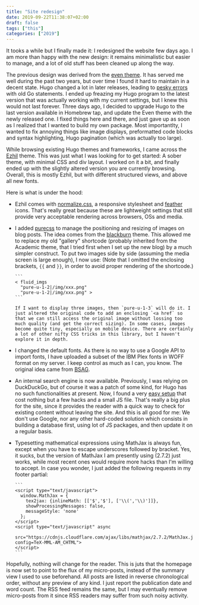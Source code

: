 ```yaml
---
title: "Site redesign"
date: 2019-09-22T11:38:07+02:00
draft: false
tags: ["this"]
categories: ["2019"]
---
```


It tooks a while but I finally made it: I redesigned the website few days ago. I am more than happy with the new design: it remains minimalistic but easier to manage, and a lot of old stuff has been cleaned up along the way.

<!--more-->

The previous design was derived from the [even theme](https://themes.gohugo.io/hugo-theme-even/). It has served me well during the past two years, but over time I found it hard to maintain in a decent state. Hugo changed a lot in later releases, leading to [pesky errors](/micro/hugo-update.md) with old Go statements. I ended up freazing my Hugo program to the latest version that was actually working with my current settings, but I knew this would not last forever. Three days ago, I decided to upgrade Hugo to the last version available in Homebrew tap, and update the Even theme with the newly released one. I fixed things here and there, and just gave up as soon as I realized that I wanted to build my own package. Most importantlty, I wanted to fix annoying things like image displays, preformatted code blocks and syntax highlighting, Hugo pagination (which was actually too large).

While browsing existing Hugo themes and frameworks, I came across the [Ezhil](https://github.com/vividvilla/ezhil) theme. This was just what I was looking for to get started: A sober theme, with minimal CSS and div layout. I worked on it a bit, and finally ended up with the slightly altered version you are currently browsing. Overall, this is mostly Ezhil, but with different structured views, and above all new fonts.

Here is what is under the hood:

- Ezhil comes with [normalize.css](https://necolas.github.io/normalize.css/), a responsive stylesheet and [feather](https://feathericons.com) icons. That's really great because these are lightweight settings that still provide very acceptable rendering across browsers, OSs and media.

- I added [purecss](https://purecss.io) to manage the positioning and resizing of images on blog posts. The idea comes from the [blackburn](https://github.com/yoshiharuyamashita/blackburn) theme. This allowed me to replace my old "gallery" shortcode (probably inherited from the Academic theme, that I tried first when I set up the new blog) by a much simpler construct. To put two images side by side (assuming the media screen is large enough), I now use: (Note that I omitted the enclosing brackets, `{{` and `}}`, in order to avoid proper rendering of the shortcode.)

      ```
      < fluid_imgs
        "pure-u-1-2|/img/xxx.png"
        "pure-u-1-2|/img/xxx.png" >
      ```

      If I want to display three images, then `pure-u-1-3` will do it. I just altered the original code to add an enclosing `<a href` so that we can still access the original image without lossing too much quality (and get the correct sizing). In some cases, images become quite tiny, especially on mobile device. There are certainly a lot of other nifty CSS tricks in this library, but I haven't explore it in depth.

- I changed the default fonts. As there is no way to use a Google API to import fonts, I have uploaded a subset of the IBM Plex fonts in WOFF format on my server. I keep control as much as I can, you know. The original idea came from [BSAG](https://www.rousette.org.uk/about/).

- An internal search engine is now available. Previously, I was relying on DuckDuckGo, but of course it was a patch of some kind, for Hugo has no such functionalities at present. Now, I found a very [easy setup](https://gist.github.com/eddiewebb/735feb48f50f0ddd65ae5606a1cb41ae) that cost nothing but a few hacks and a small JS file. That's really a big plus for the site, since it provides the reader with a quick way to check for existing content without leaving the site. And this is all good for me: We don't use Google, nor any other hard-coded solution which consists in building a database first, using lot of JS packages, and then update it on a regular basis.

- Typesetting mathematical expressions using MathJax is always fun, except when you have to escape underscores followed by bracket. Yes, it sucks, but the version of MathJax I am presently using (2.7.2) just works, while most recent ones would require more hacks than I'm willing to accept. In case you wonder, I just added the following requests in my footer partial:

      ```
      <script type="text/javascript">
        window.MathJax = {
          tex2jax: {inlineMath: [['$','$'], ['\\(','\\)']]},
          showProcessingMessages: false,
          messageStyle: 'none'
        };
      </script>
      <script type="text/javascript" async
        src="https://cdnjs.cloudflare.com/ajax/libs/mathjax/2.7.2/MathJax.js?config=TeX-MML-AM_CHTML">
      </script>
      ```

Hopefully, nothing will change for the reader. This is juts that the homepage is now set to point to the flux of my micro-posts, instead of the summary view I used to use beforehand. All posts are listed in reverse chronological order, without any preview of any kind. I just report the publication date and word count. The RSS feed remains the same, but I may eventually remove micro-posts from it since RSS readers may suffer from such noisy activity.
